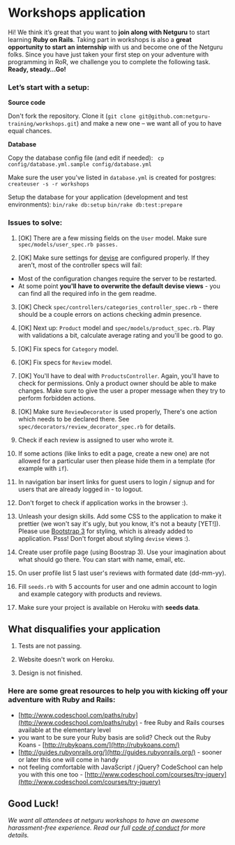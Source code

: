 # Workshops application

Hi! We think it’s great that you want to **join along with Netguru** to start learning **Ruby on Rails**. Taking part in workshops is also a **great opportunity to start an internship** with us and become one of the Netguru folks. Since you have just taken your first step on your adventure with programming in RoR, we challenge you to complete the following task. **Ready, steady…Go!**

### Let’s start with a setup:

**Source code**

Don't fork the repository. Clone it (`git clone git@github.com:netguru-training/workshops.git`) and make a new one – we want all of you to have equal chances.

**Database**

Copy the database config file (and edit if needed): 
` cp config/database.yml.sample config/database.yml`

Make sure the user you've listed in `database.yml` is created for postgres:
`createuser -s -r workshops`

Setup the database for your application (development and test environments):
`bin/rake db:setup`
`bin/rake db:test:prepare`


### Issues to solve:

1. [OK] There are a few missing fields on the `User` model. Make sure `spec/models/user_spec.rb passes.`

2. [OK] Make sure settings for [devise](https://github.com/plataformatec/devise) are
   configured properly.  If they aren’t, most of the controller specs will fail: 
  * Most of the configuration changes require the server to be restarted.
  * At some point **you'll have to overwrite the default devise views** - you can find all the required info in the gem readme.
  
3. [OK] Check `spec/controllers/categories_controller_spec.rb` - there should be a
   couple errors on actions checking admin presence.

4. [OK] Next up: `Product` model and `spec/models/product_spec.rb`. Play with validations a bit, calculate average rating and you'll be good to go.

5. [OK] Fix specs for `Category` model.

6. [OK] Fix specs for `Review` model.

7. [OK] You'll have to deal with `ProductsController`. Again, you'll have to check for permissions. Only a product owner should be able to make changes. Make sure to give the user a proper message when they try to perform forbidden actions.

8. [OK] Make sure `ReviewDecorator` is used properly, There's one action which needs to be declared there. See `spec/decorators/review_decorator_spec.rb` for details.

9. Check if each review is assigned to user who wrote it.

10. If some actions (like links to edit a page, create a new one) are not allowed for a particular user then please hide them in a template (for example with `if`).

11. In navigation bar insert links for guest users to login / signup and for users that are already logged in - to logout.

12. Don't forget to check if application works in the browser :).

13. Unleash your design skills. Add some CSS to the application to make it prettier (we won't say it's ugly, but you know, it's not a beauty [YET!]). Please use [Bootstrap 3](http://getbootstrap.com/css/) for styling, which is already added to application. Psss! Don't forget about styling `devise` views :).

14. Create user profile page (using Boostrap 3). Use your imagination about what should go there. You can start with name, email, etc.

15. On user profile list 5 last user's reviews with formated date (dd-mm-yy).

16. Fill `seeds.rb` with 5 accounts for user and one admin account to login and example category with products and reviews.

17. Make sure your project is available on Heroku with **seeds data**.

## What disqualifies your application

1. Tests are not passing.

2. Website doesn't work on Heroku.

3. Design is not finished.

### Here are some great resources to help you with kicking off your adventure with Ruby and Rails:

* [http://www.codeschool.com/paths/ruby](http://www.codeschool.com/paths/ruby) - free Ruby and Rails courses available at the elementary level
* you want to be sure your Ruby basis are solid? Check out the Ruby Koans - [http://rubykoans.com/](http://rubykoans.com/)
* [http://guides.rubyonrails.org/](http://guides.rubyonrails.org/) - sooner or later this one will come in handy
* not feeling comfortable with JavaScript / jQuery? CodeSchool can help you with this one too - [http://www.codeschool.com/courses/try-jquery](http://www.codeschool.com/courses/try-jquery)

## Good Luck! 

*We want all attendees at netguru workshops to have an awesome harassment-free experience. Read our full [code of conduct](https://github.com/netguru-training/workshops/blob/master/code_of_conduct.md) for more details.*
